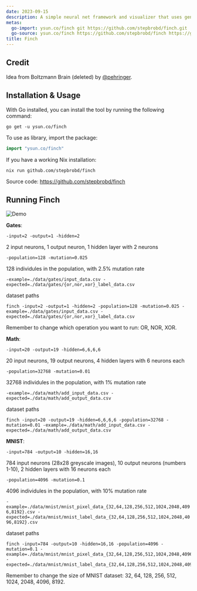 ```yaml
---
date: 2023-09-15
description: A simple neural net framework and visualizer that uses genetic networks to train
metas:
  go-import: ysun.co/finch git https://github.com/stepbrobd/finch.git
  go-source: ysun.co/finch https://github.com/stepbrobd/finch https://github.com/stepbrobd/finch/tree/master{/dir} https://github.com/stepbrobd/finch/blob/master{/dir}/{file}#L{line}
title: Finch
---
```


## Credit

Idea from Boltzmann Brain (deleted) by [@pehringer](https://github.com/pehringer).

## Installation & Usage

With Go installed, you can install the tool by running the following command:

```shell
go get -u ysun.co/finch
```

To use as library, import the package:

```go
import "ysun.co/finch"
```

If you have a working Nix installation:

```shell
nix run github.com/stepbrobd/finch
```

Source code: <https://github.com/stepbrobd/finch>

## Running Finch

![Demo](/assets/static/img/finch.gif)

**Gates**:

`-input=2 -output=1 -hidden=2`

2 input neurons, 1 output neuron, 1 hidden layer with 2 neurons

`-population=128 -mutation=0.025`

128 individules in the population, with 2.5% mutation rate

`-example=./data/gates/input_data.csv -expected=./data/gates/{or,nor,xor}_label_data.csv`

dataset paths

```shell
finch -input=2 -output=1 -hidden=2 -population=128 -mutation=0.025 -example=./data/gates/input_data.csv -expected=./data/gates/{or,nor,xor}_label_data.csv
```

Remember to change which operation you want to run: OR, NOR, XOR.

**Math**:

`-input=20 -output=19 -hidden=6,6,6,6`

20 input neurons, 19 output neurons, 4 hidden layers with 6 neurons each

`-population=32768 -mutation=0.01`

32768 individules in the population, with 1% mutation rate

`-example=./data/math/add_input_data.csv -expected=./data/math/add_output_data.csv`

dataset paths

```shell
finch -input=20 -output=19 -hidden=6,6,6,6 -population=32768 -mutation=0.01 -example=./data/math/add_input_data.csv -expected=./data/math/add_output_data.csv
```

**MNIST**:

`-input=784 -output=10 -hidden=16,16`

784 input neurons (28x28 greyscale images), 10 output neurons (numbers 1-10), 2 hidden layers with 16 neurons each

`-population=4096 -mutation=0.1`

4096 individules in the population, with 10% mutation rate

`-example=./data/mnist/mnist_pixel_data_{32,64,128,256,512,1024,2048,4096,8192}.csv -expected=./data/mnist/mnist_label_data_{32,64,128,256,512,1024,2048,4096,8192}.csv`

dataset paths

```shell
finch -input=784 -output=10 -hidden=16,16 -population=4096 -mutation=0.1 -example=./data/mnist/mnist_pixel_data_{32,64,128,256,512,1024,2048,4096,8192}.csv -expected=./data/mnist/mnist_label_data_{32,64,128,256,512,1024,2048,4096,8192}.csv
```

Remember to change the size of MNIST dataset: 32, 64, 128, 256, 512, 1024, 2048, 4096, 8192.
